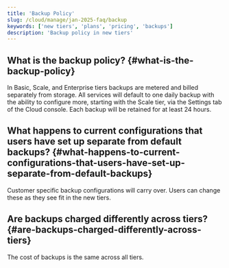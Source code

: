 ```yaml
---
title: 'Backup Policy'
slug: /cloud/manage/jan-2025-faq/backup
keywords: ['new tiers', 'plans', 'pricing', 'backups']
description: 'Backup policy in new tiers'
---
```


## What is the backup policy? {#what-is-the-backup-policy}
In Basic, Scale, and Enterprise tiers backups are metered and billed separately from storage.
All services will default to one daily backup with the ability to configure more, starting with the Scale tier, via the Settings tab of the Cloud console. Each backup will be retained for at least 24 hours.

## What happens to current configurations that users have set up separate from default backups? {#what-happens-to-current-configurations-that-users-have-set-up-separate-from-default-backups}

Customer specific backup configurations will carry over.  Users can change these as they see fit in the new tiers.

## Are backups charged differently across tiers? {#are-backups-charged-differently-across-tiers}

The cost of backups is the same across all tiers.
